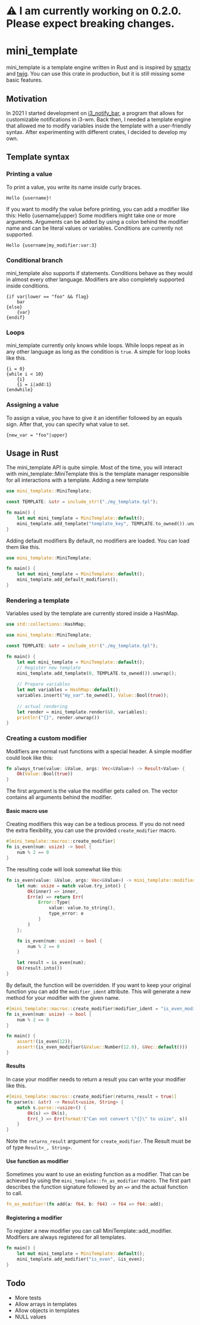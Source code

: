 # :warning: I am currently working on 0.2.0. Please expect breaking changes.
# mini_template
mini_template is a template engine written in Rust and is inspired by [smarty](https://smarty.net) and [twig](https://twig.symfony.com/). You can use this crate in production, but it is still missing some basic features.
## Motivation
In 2021 I started development on [i3_notify_bar](https://github.com/Julian-Alberts/i3_notify_bar), a program that allows for customizable notifications in i3-wm. Back then, I needed a template engine that allowed me to modify variables inside the template with a user-friendly syntax. After experimenting with different crates, I decided to develop my own.
## Template syntax
### Printing a value
To print a value, you write its name inside curly braces.
```
Hello {username}!
```
If you want to modify the value before printing, you can add a modifier like this:
Hello {username|upper}
Some modifiers might take one or more arguments. Arguments can be added by using a colon behind the modifier name and can be literal values or variables. Conditions are currently not supported.
```
Hello {username|my_modifier:var:3}
```
### Conditional branch
mini_template also supports if statements. Conditions behave as they would in almost every other language. Modifiers are also completely supported inside conditions.
```
{if var|lower == "foo" && flag}
    bar
{else}
    {var}
{endif}
```
### Loops
mini_template currently only knows while loops. While loops repeat as in any other language
as long as the condition is `true`. A simple for loop looks like this.
```
{i = 0}
{while i < 10}
    {i}
    {i = i|add:1}
{endwhile}
```
### Assigning a value
To assign a value, you have to give it an identifier followed by an equals sign. After that, you can specify what value to set.
```
{new_var = "foo"|upper}
```

## Usage in Rust
The mini_template API is quite simple. Most of the time, you will interact with mini_template::MiniTemplate this is the template manager responsible for all interactions with a template.
Adding a new template
```rust
use mini_template::MiniTemplate;

const TEMPLATE: &str = include_str!("./my_template.tpl");

fn main() {
    let mut mini_template = MiniTemplate::default();
    mini_template.add_template("template_key", TEMPLATE.to_owned()).unwrap();
}
```
Adding default modifiers
By default, no modifiers are loaded. You can load them like this.
```rust
use mini_template::MiniTemplate;

fn main() {
    let mut mini_template = MiniTemplate::default();
    mini_template.add_default_modifiers();
}
```
### Rendering a template
Variables used by the template are currently stored inside a HashMap.
```rust
use std::collections::HashMap;

use mini_template::MiniTemplate;

const TEMPLATE: &str = include_str!("./my_template.tpl");

fn main() {
    let mut mini_template = MiniTemplate::default();
    // Register new template
    mini_template.add_template(0, TEMPLATE.to_owned()).unwrap();
    
    // Prepare variables
    let mut variables = HashMap::default();
    variables.insert("my_var".to_owned(), Value::Bool(true));
    
    // actual rendering
    let render = mini_template.render(&0, variables);
    println!("{}", render.unwrap())
}
```
### Creating a custom modifier
Modifiers are normal rust functions with a special header. A simple modifier could look like this:
```rust
fn always_true(value: &Value, args: Vec<&Value>) -> Result<Value> {
    Ok(Value::Bool(true))
}
```
The first argument is the value the modifier gets called on. The vector contains all arguments behind the modifier.
#### Basic macro use
Creating modifiers this way can be a tedious process. If you do not need the extra flexibility, you can use the provided `create_modifier` macro.
```rust
#[mini_template::macros::create_modifier]
fn is_even(num: usize) -> bool {
    num % 2 == 0
}
```
The resulting code will look somewhat like this:
```rust
fn is_even(value: &Value, args: Vec<&Value>) -> mini_template::modifier::error::Result<Value> {
    let num: usize = match value.try_into() {
        Ok(inner) => inner,
        Err(e) => return Err(
            Error::Type{
                value: value.to_string(), 
                type_error: e
            }
        )
    };

    fn is_even(num: usize) -> bool {
        num % 2 == 0
    }

    let result = is_even(num);
    Ok(result.into())
}
```
By default, the function will be overridden. If you want to keep your original function 
you can add the `modifier_ident` attribute. This will generate a new method for your 
modifier with the given name.
```rust
#[mini_template::macros::create_modifier(modifier_ident = "is_even_modifier")]
fn is_even(num: usize) -> bool {
    num % 2 == 0
}

fn main() {
    assert!(is_even(12));
    assert!(is_even_modifier(&Value::Number(12.0), &Vec::default()))
}
```


#### Results
In case your modifier needs to return a result you can write your modifier like this.
```rust
#[mini_template::macros::create_modifier(returns_result = true)]
fn parse(s: &str) -> Result<usize, String> {
    match s.parse::<usize>() {
        Ok(s) => Ok(s),
        Err(_) => Err(format!("Can not convert \"{}\" to usize", s))
    }
}
```
Note the `returns_result` argument for `create_modifier`. The Result must be of type `Result<_, String>`.

#### Use function as modifier
Sometimes you want to use an existing function as a modifier. That can be achieved by using 
the `mini_template::fn_as_modifier` macro. The first part describes the function 
signature followed by an `=>` and the actual function to call.
```rust
fn_as_modifier!(fn add(a: f64, b: f64) -> f64 => f64::add);
```

#### Registering a modifier
To register a new modifier you can call MiniTemplate::add_modifier. Modifiers are always registered for all templates.
```rust
fn main() {
    let mut mini_template = MiniTemplate::default();
    mini_template.add_modifier("is_even", &is_even);
}
```
## Todo
* More tests
* Allow arrays in templates
* Allow objects in templates
* NULL values
